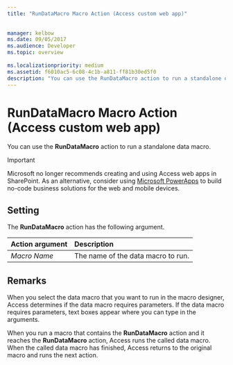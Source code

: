 ```yaml
---
title: "RunDataMacro Macro Action (Access custom web app)"
 
 
manager: kelbow
ms.date: 09/05/2017
ms.audience: Developer
ms.topic: overview
  
ms.localizationpriority: medium
ms.assetid: f6010ac5-6c08-4c1b-a811-ff81b30ed5f0
description: "You can use the RunDataMacro action to run a standalone data macro."
---
```


# RunDataMacro Macro Action (Access custom web app)

You can use the **RunDataMacro** action to run a standalone data macro. 
  
> [!IMPORTANT]
> Microsoft no longer recommends creating and using Access web apps in SharePoint. As an alternative, consider using [Microsoft PowerApps](https://powerapps.microsoft.com/) to build no-code business solutions for the web and mobile devices. 
  
## Setting

The **RunDataMacro** action has the following argument. 
  
|**Action argument**|**Description**|
|:-----|:-----|
| _Macro Name_ <br/> |The name of the data macro to run. |
   
## Remarks

When you select the data macro that you want to run in the macro designer, Access determines if the data macro requires parameters. If the data macro requires parameters, text boxes appear where you can type in the arguments.
  
When you run a macro that contains the **RunDataMacro** action and it reaches the **RunDataMacro** action, Access runs the called data macro. When the called data macro has finished, Access returns to the original macro and runs the next action. 
  

